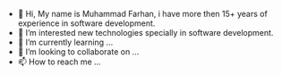 - 👋 Hi, My name is Muhammad Farhan, i have more then 15+ years of experience in software development. 
- 👀 I’m interested new technologies specially in software development.
- 🌱 I’m currently learning ...
- 💞️ I’m looking to collaborate on ...
- 📫 How to reach me ...

<!---
mfarhananis/mfarhananis is a ✨ special ✨ repository because its `README.md` (this file) appears on your GitHub profile.
You can click the Preview link to take a look at your changes.
--->
